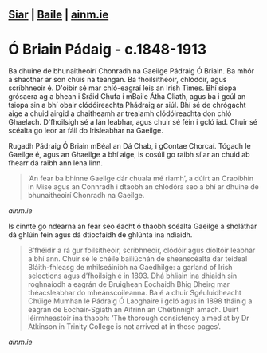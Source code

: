[Siar](/daoine.xml) | [Baile](/index.html) | [ainm.ie](https://www.ainm.ie/Bio.aspx?ID=307)
------------------
# Ó Briain Pádaig - c.1848-1913

Ba dhuine de bhunaitheoirí Chonradh na Gaeilge Pádraig Ó Briain. Ba mhór a
shaothar ar son chúis na teangan. Ba fhoilsitheoir, chlódóir, agus
scríbhneoir é. D'oibir sé mar chló-eagraí leis an Irish Times. Bhí siopa
grósaera ag a bhean i Sráid Chufa i mBaile Átha Cliath, agus ba i gcúl an
tsiopa sin a bhí obair clódóireachta Phádraig ar siúl. Bhí sé de chrógacht
aige a chuid airgid a chaitheamh ar trealamh clódóireachta don chló
Ghaelach. D'fhoilsigh sé a lán leabhar, agus chuir sé féin i gcló iad.
Chuir sé scéalta go leor ar fáil do Irisleabhar na Gaeilge.

Rugadh Pádraig Ó Briain mBéal an Dá Chab, i gContae Chorcaí. Tógadh le
Gaeilge é, agus an Ghaeilge a bhí aige, is cosúil go raibh sí ar an chuid
ab fhearr dá raibh ann lena linn.

> ‘An fear ba bhinne Gaeilge dár chuala mé riamh’, a dúirt an Craoibhín in
 Mise agus an Connradh i dtaobh an chlódóra seo a bhí ar dhuine de
 bhunaitheoirí Chonradh na Gaeilge.

 *ainm.ie*

Is cinnte go ndearna an fear seo éacht ó thaobh scéalta Gaeilge a sholáthar
dá ghlúin féin agus dá dtiocfaidh de ghlúnta ina ndiaidh.

> B’fhéidir a rá gur foilsitheoir, scríbhneoir, clódóir agus díoltóir leabhar a bhí ann. Chuir sé le chéile bailiúchán de sheanscéalta dar teideal Bláith-fhleasg de mhilseáinibh na Gaedhilge: a garland of Irish selections agus d’fhoilsigh é in 1893. Dhá bhliain ina dhiaidh sin roghnaíodh a eagrán de Bruighean Eochaidh Bhig Dheirg mar théacsleabhar do mheánscoileanna. Ba é a chuir Sgéuluidheacht Chúige Mumhan le Pádraig Ó Laoghaire i gcló agus in 1898 tháinig a eagrán de Eochair-Sgiath an Aifrinn an Chéitinnigh amach. Dúirt léirmheastóir ina thaobh: ‘The thorough consistency aimed at by Dr Atkinson in Trinity College is not arrived at in those pages’.

*ainm.ie*

